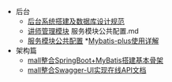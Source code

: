   * 后台
    * [后台系统搭建及数据库设计规范](back/谷粒在线教育--后台系统搭建及数据库设计规范.md)
	* [讲师管理模块](back/讲师管理模块.md) 服务模块公共配置.md
	* [服务模块公共配置](back/服务模块公共配置.md)
	*[Mybatis-plus使用详解](back/Mybatis-plus使用详解.md)
  * 架构篇
    * [mall整合SpringBoot+MyBatis搭建基本骨架](architect/mall_arch_01.md)
    * [mall整合Swagger-UI实现在线API文档](architect/mall_arch_02.md)